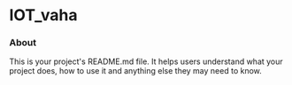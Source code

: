 IOT_vaha
========

### About

This is your project's README.md file. It helps users understand what your
project does, how to use it and anything else they may need to know.